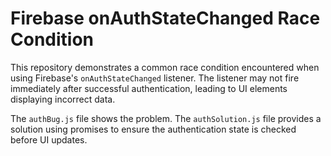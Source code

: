 # Firebase onAuthStateChanged Race Condition

This repository demonstrates a common race condition encountered when using Firebase's `onAuthStateChanged` listener.  The listener may not fire immediately after successful authentication, leading to UI elements displaying incorrect data.

The `authBug.js` file shows the problem. The `authSolution.js` file provides a solution using promises to ensure the authentication state is checked before UI updates.